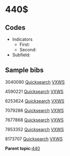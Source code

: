 # 440$

## Codes

-   Indicators
    -   First:
    -   Second:
-   Subfield:

## Sample bibs

3040090 [Quicksearch](https://search.library.yale.edu/catalog/3040090) [VXWS](http://prodorbis.library.yale.edu:7014/vxws/GetHoldingsService?bibId=3040090)

4590221 [Quicksearch](https://search.library.yale.edu/catalog/4590221) [VXWS](http://prodorbis.library.yale.edu:7014/vxws/GetHoldingsService?bibId=4590221)

6253624 [Quicksearch](https://search.library.yale.edu/catalog/6253624) [VXWS](http://prodorbis.library.yale.edu:7014/vxws/GetHoldingsService?bibId=6253624)

7079286 [Quicksearch](https://search.library.yale.edu/catalog/7079286) [VXWS](http://prodorbis.library.yale.edu:7014/vxws/GetHoldingsService?bibId=7079286)

7677868 [Quicksearch](https://search.library.yale.edu/catalog/7677868) [VXWS](http://prodorbis.library.yale.edu:7014/vxws/GetHoldingsService?bibId=7677868)

7853352 [Quicksearch](https://search.library.yale.edu/catalog/7853352) [VXWS](http://prodorbis.library.yale.edu:7014/vxws/GetHoldingsService?bibId=7853352)

8173707 [Quicksearch](https://search.library.yale.edu/catalog/8173707) [VXWS](http://prodorbis.library.yale.edu:7014/vxws/GetHoldingsService?bibId=8173707)

**Parent topic:**[440](../../tags/440/440.md)

